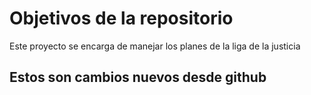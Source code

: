 # Objetivos de la repositorio

Este proyecto se encarga de manejar los planes de la liga de la justicia

## Estos son cambios nuevos desde github

